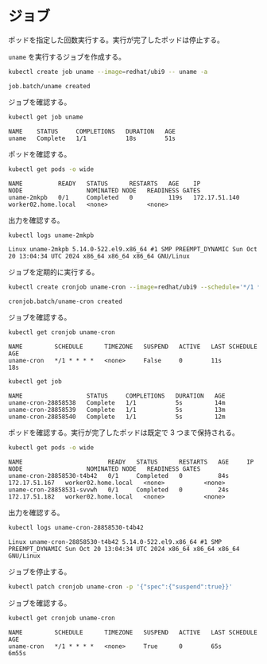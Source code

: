 # ジョブ

ポッドを指定した回数実行する。実行が完了したポッドは停止する。

`uname` を実行するジョブを作成する。

```sh
kubectl create job uname --image=redhat/ubi9 -- uname -a
```

```
job.batch/uname created
```

ジョブを確認する。

```sh
kubectl get job uname
```

```
NAME    STATUS     COMPLETIONS   DURATION   AGE
uname   Complete   1/1           18s        51s
```

ポッドを確認する。

```sh
kubectl get pods -o wide
```

```
NAME          READY   STATUS      RESTARTS   AGE    IP              NODE                  NOMINATED NODE   READINESS GATES
uname-2mkpb   0/1     Completed   0          119s   172.17.51.140   worker02.home.local   <none>           <none>
```

出力を確認する。

```sh
kubectl logs uname-2mkpb
```

```
Linux uname-2mkpb 5.14.0-522.el9.x86_64 #1 SMP PREEMPT_DYNAMIC Sun Oct 20 13:04:34 UTC 2024 x86_64 x86_64 x86_64 GNU/Linux
```

ジョブを定期的に実行する。

```sh
kubectl create cronjob uname-cron --image=redhat/ubi9 --schedule='*/1 * * * *' -- uname -a
```

```
cronjob.batch/uname-cron created
```

ジョブを確認する。

```sh
kubectl get cronjob uname-cron
```

```
NAME         SCHEDULE      TIMEZONE   SUSPEND   ACTIVE   LAST SCHEDULE   AGE
uname-cron   */1 * * * *   <none>     False     0        11s             18s
```

```sh
kubectl get job
```

```
NAME                  STATUS     COMPLETIONS   DURATION   AGE
uname-cron-28858538   Complete   1/1           5s         14m
uname-cron-28858539   Complete   1/1           5s         13m
uname-cron-28858540   Complete   1/1           5s         12m
```

ポッドを確認する。実行が完了したポッドは既定で 3 つまで保持される。

```sh
kubectl get pods -o wide
```

```
NAME                        READY   STATUS      RESTARTS   AGE     IP              NODE                  NOMINATED NODE   READINESS GATES
uname-cron-28858530-t4b42   0/1     Completed   0          84s     172.17.51.167   worker02.home.local   <none>           <none>
uname-cron-28858531-svvwh   0/1     Completed   0          24s     172.17.51.182   worker02.home.local   <none>           <none>
```

出力を確認する。

```sh
kubectl logs uname-cron-28858530-t4b42
```

```
Linux uname-cron-28858530-t4b42 5.14.0-522.el9.x86_64 #1 SMP PREEMPT_DYNAMIC Sun Oct 20 13:04:34 UTC 2024 x86_64 x86_64 x86_64 GNU/Linux
```

ジョブを停止する。

```sh
kubectl patch cronjob uname-cron -p '{"spec":{"suspend":true}}'
```

ジョブを確認する。

```sh
kubectl get cronjob uname-cron
```

```
NAME         SCHEDULE      TIMEZONE   SUSPEND   ACTIVE   LAST SCHEDULE   AGE
uname-cron   */1 * * * *   <none>     True      0        65s             6m55s
```
